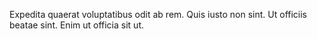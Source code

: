 Expedita quaerat voluptatibus odit ab rem. Quis iusto non sint. Ut officiis beatae sint. Enim ut officia sit ut.